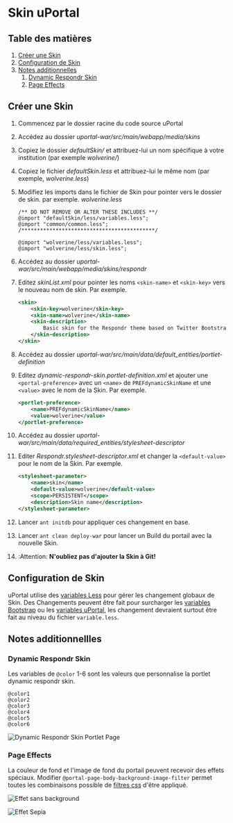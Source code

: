 # Skin uPortal

## Table des matières

1.  [Créer une Skin](#creating-a-skin)
2.  [Configuration de Skin](#skin-configuration)
3.  [Notes additionnelles](#special-notes)
    1.  [Dynamic Respondr Skin](#dynamic-respondr-skin)
    2.  [Page Effects](#page-effects)

## Créer une Skin

1. Commencez par le dossier racine du code source uPortal
2. Accédez au dossier *uportal-war/src/main/webapp/media/skins*
3. Copiez le dossier *defaultSkin/* et attribuez-lui un nom spécifique à votre institution (par exemple *wolverine/*)
4. Copiez le fichier *defaultSkin.less* et attribuez-lui le même nom (par exemple, *wolverine.less*)
5. Modifiez les imports dans le fichier de Skin pour pointer vers le dossier de skin. par exemple. *wolverine.less*

    ``` less
    /** DO NOT REMOVE OR ALTER THESE INCLUDES **/
    @import "defaultSkin/less/variables.less";
    @import "common/common.less";
    /*******************************************/

    @import "wolverine/less/variables.less";
    @import "wolverine/less/skin.less";
    ```

6. Accédez au dossier *uportal-war/src/main/webapp/media/skins/respondr*
7. Editez *skinList.xml* pour pointer les noms `<skin-name>` et `<skin-key>` vers le nouveau nom de skin. Par exemple.

    ``` xml
    <skin>
        <skin-key>wolverine</skin-key>
        <skin-name>wolverine</skin-name>
        <skin-description>
            Basic skin for the Respondr theme based on Twitter Bootstrap and Responsive Design
        </skin-description>
    </skin>
    ```

8.  Accédez au dossier *uportal-war/src/main/data/default_entities/portlet-definition*
9.  Editez *dynamic-respondr-skin.portlet-definition.xml* et ajouter une `<portal-preference>` avec un `<name>` de `PREFdynamicSkinName` et une `<value>` avec le nom de la Skin. Par exemple.

    ``` xml
    <portlet-preference>
        <name>PREFdynamicSkinName</name>
        <value>wolverine</value>
    </portlet-preference>
    ```

10. Accédez au dossier *uportal-war/src/main/data/required_entities/stylesheet-descriptor*
11. Editer *Respondr.stylesheet-descriptor.xml* et changer la `<default-value>` pour le nom de la Skin. Par exemple. 

    ``` xml
    <stylesheet-parameter>
        <name>skin</name>
        <default-value>wolverine</default-value>
        <scope>PERSISTENT</scope>
        <description>Skin name</description>
    </stylesheet-parameter>
    ```

12. Lancer `ant initdb` pour appliquer ces changement en base.
13. Lancer `ant clean deploy-war` pour lancer un Build du portail avec la nouvelle Skin.
14. :Attention: **N'oubliez pas d'ajouter la Skin à Git!**

## Configuration de Skin

uPortal utilise des [variables Less](http://lesscss.org/features/#variables-feature) pour gérer les changement globaux de Skin.
Des Changements peuvent être fait pour surcharger les [variables Bootstrap](/uportal-war/src/main/webapp/media/skins/respondr/common/bootstrap/variables.less) ou les [variables uPortal](/uportal-war/src/main/webapp/media/skins/respondr/defaultSkin/less/variables.less), les changement devraient surtout être fait au niveau du fichier `variable.less`.

## Notes additionnellles

### Dynamic Respondr Skin

Les variables de `@color` 1-6 sont les valeurs que personnalise la portlet dynamic respondr skin.

``` less
@color1
@color2
@color3
@color4
@color5
@color6
```

![Dynamic Respondr Skin Portlet Page](images/dynamic-respondr-skin.png)

### Page Effects

La couleur de fond et l'image de fond du portail peuvent recevoir des effets spéciaux.
Modifier `@portal-page-body-background-image-filter` permet toutes les combinaisons possible de [filtres css](https://developer.mozilla.org/en-US/docs/Web/CSS/filter) d'être appliqué.

![Effet sans background](images/background-filter-none.png)

![Effet Sepia](images/background-filter-sepia.png)
